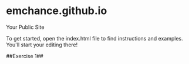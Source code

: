emchance.github.io
=====================

Your Public Site

To get started, open the index.html file to find instructions and examples. You'll start your editing there!

##Exercise 1##
